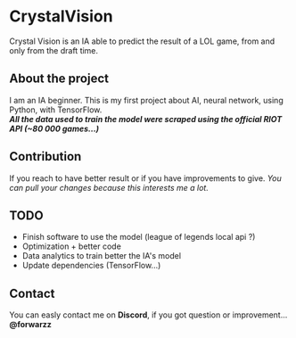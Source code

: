 # CrystalVision
Crystal Vision is an IA able to predict the result of a LOL game, from and only from the draft time.

## About the project
I am an IA beginner. This is my first project about AI, neural network, using Python, with TensorFlow.\
**_All the data used to train the model were scraped using the official RIOT API (~80 000 games...)_**

## Contribution
If you reach to have better result or if you have improvements to give.
_You can pull your changes because this interests me a lot._

## TODO
- Finish software to use the model (league of legends local api ?)
- Optimization + better code
- Data analytics to train better the IA's model
- Update dependencies (TensorFlow...)

## Contact
You can easly contact me on **Discord**, if you got question or improvement... \
**@forwarzz**
